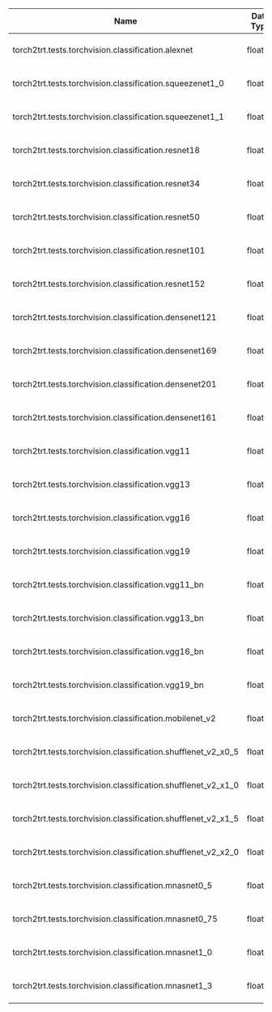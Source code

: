 | Name | Data Type | Input Shapes | torch2trt kwargs | Max Error | Throughput (PyTorch) | Throughput (TensorRT) | Latency (PyTorch) | Latency (TensorRT) |
|------|-----------|--------------|------------------|-----------|----------------------|-----------------------|-------------------|--------------------|
| torch2trt.tests.torchvision.classification.alexnet | float16 | [(1, 3, 224, 224)] | {'fp16_mode': True} | 7.63E-05 | 251 | 565 | 4.96 | 2.02 |
| torch2trt.tests.torchvision.classification.squeezenet1_0 | float16 | [(1, 3, 224, 224)] | {'fp16_mode': True} | 9.77E-04 | 121 | 834 | 8.04 | 1.49 |
| torch2trt.tests.torchvision.classification.squeezenet1_1 | float16 | [(1, 3, 224, 224)] | {'fp16_mode': True} | 9.77E-04 | 125 | 1.29e+03 | 8.01 | 1.02 |
| torch2trt.tests.torchvision.classification.resnet18 | float16 | [(1, 3, 224, 224)] | {'fp16_mode': True} | 9.77E-03 | 136 | 722 | 7.33 | 1.64 |
| torch2trt.tests.torchvision.classification.resnet34 | float16 | [(1, 3, 224, 224)] | {'fp16_mode': True} | 2.50E-01 | 77.8 | 396 | 12.9 | 2.79 |
| torch2trt.tests.torchvision.classification.resnet50 | float16 | [(1, 3, 224, 224)] | {'fp16_mode': True} | 1.09E-01 | 55.8 | 326 | 17.9 | 3.37 |
| torch2trt.tests.torchvision.classification.resnet101 | float16 | [(1, 3, 224, 224)] | {'fp16_mode': True} | 0.00E+00 | 28.3 | 175 | 35.1 | 6.04 |
| torch2trt.tests.torchvision.classification.resnet152 | float16 | [(1, 3, 224, 224)] | {'fp16_mode': True} | 0.00E+00 | 18.8 | 122 | 53.2 | 8.57 |
| torch2trt.tests.torchvision.classification.densenet121 | float16 | [(1, 3, 224, 224)] | {'fp16_mode': True} | 7.81E-03 | 20.9 | 76.6 | 47.5 | 13 |
| torch2trt.tests.torchvision.classification.densenet169 | float16 | [(1, 3, 224, 224)] | {'fp16_mode': True} | 3.91E-03 | 14.8 | 41.7 | 66.7 | 23.7 |
| torch2trt.tests.torchvision.classification.densenet201 | float16 | [(1, 3, 224, 224)] | {'fp16_mode': True} | 4.88E-03 | 12.6 | 30.2 | 79.1 | 33 |
| torch2trt.tests.torchvision.classification.densenet161 | float16 | [(1, 3, 224, 224)] | {'fp16_mode': True} | 4.88E-03 | 16.1 | 43.7 | 62.1 | 23 |
| torch2trt.tests.torchvision.classification.vgg11 | float16 | [(1, 3, 224, 224)] | {'fp16_mode': True} | 2.56E-03 | 84.8 | 201 | 12.1 | 5.24 |
| torch2trt.tests.torchvision.classification.vgg13 | float16 | [(1, 3, 224, 224)] | {'fp16_mode': True} | 2.24E-03 | 71.1 | 165 | 14.3 | 6.34 |
| torch2trt.tests.torchvision.classification.vgg16 | float16 | [(1, 3, 224, 224)] | {'fp16_mode': True} | 3.78E-03 | 61.5 | 139 | 16.5 | 7.46 |
| torch2trt.tests.torchvision.classification.vgg19 | float16 | [(1, 3, 224, 224)] | {'fp16_mode': True} | 2.81E-03 | 54.1 | 120 | 18.7 | 8.61 |
| torch2trt.tests.torchvision.classification.vgg11_bn | float16 | [(1, 3, 224, 224)] | {'fp16_mode': True} | 2.20E-03 | 81.5 | 200 | 12.5 | 5.27 |
| torch2trt.tests.torchvision.classification.vgg13_bn | float16 | [(1, 3, 224, 224)] | {'fp16_mode': True} | 1.71E-03 | 67.5 | 165 | 15.1 | 6.33 |
| torch2trt.tests.torchvision.classification.vgg16_bn | float16 | [(1, 3, 224, 224)] | {'fp16_mode': True} | 2.87E-03 | 58.3 | 139 | 17.4 | 7.48 |
| torch2trt.tests.torchvision.classification.vgg19_bn | float16 | [(1, 3, 224, 224)] | {'fp16_mode': True} | 2.44E-03 | 51.4 | 120 | 19.7 | 8.61 |
| torch2trt.tests.torchvision.classification.mobilenet_v2 | float16 | [(1, 3, 224, 224)] | {'fp16_mode': True} | 0.00E+00 | 64.8 | 723 | 15.4 | 1.67 |
| torch2trt.tests.torchvision.classification.shufflenet_v2_x0_5 | float16 | [(1, 3, 224, 224)] | {'fp16_mode': True} | 1.53E-05 | 51.2 | 463 | 19.4 | 2.17 |
| torch2trt.tests.torchvision.classification.shufflenet_v2_x1_0 | float16 | [(1, 3, 224, 224)] | {'fp16_mode': True} | 1.53E-05 | 49.4 | 419 | 20.4 | 2.43 |
| torch2trt.tests.torchvision.classification.shufflenet_v2_x1_5 | float16 | [(1, 3, 224, 224)] | {'fp16_mode': True} | 1.53E-05 | 51.4 | 426 | 19.6 | 2.37 |
| torch2trt.tests.torchvision.classification.shufflenet_v2_x2_0 | float16 | [(1, 3, 224, 224)] | {'fp16_mode': True} | 1.53E-05 | 48.2 | 419 | 20.8 | 2.48 |
| torch2trt.tests.torchvision.classification.mnasnet0_5 | float16 | [(1, 3, 224, 224)] | {'fp16_mode': True} | 2.03E-06 | 67.8 | 883 | 14.9 | 1.4 |
| torch2trt.tests.torchvision.classification.mnasnet0_75 | float16 | [(1, 3, 224, 224)] | {'fp16_mode': True} | 0.00E+00 | 67.6 | 751 | 14.8 | 1.6 |
| torch2trt.tests.torchvision.classification.mnasnet1_0 | float16 | [(1, 3, 224, 224)] | {'fp16_mode': True} | 0.00E+00 | 65.7 | 667 | 15.2 | 1.77 |
| torch2trt.tests.torchvision.classification.mnasnet1_3 | float16 | [(1, 3, 224, 224)] | {'fp16_mode': True} | 0.00E+00 | 67.4 | 573 | 15 | 2.02 |